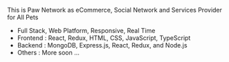 This is Paw Network as eCommerce, Social Network and Services Provider for All Pets 
- Full Stack, Web Platform, Responsive, Real Time  
- Frontend : React, Redux, HTML, CSS, JavaScript, TypeScript 
- Backend : MongoDB, Express.js, React, Redux, and Node.js
- Others : More soon ...
